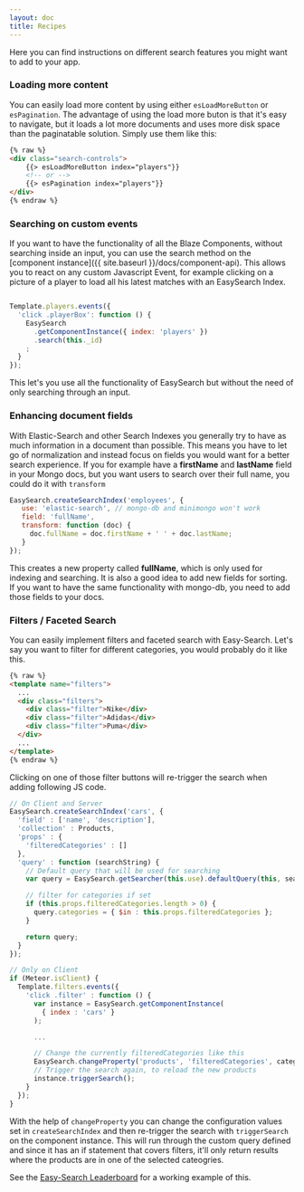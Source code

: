 ```yaml
---
layout: doc
title: Recipes
---
```


Here you can find instructions on different search features you might want to add to your app.

### Loading more content

You can easily load more content by using either ```esLoadMoreButton``` or ```esPagination```. The advantage of using the load more buton is that
it's easy to navigate, but it loads a lot more documents and uses more disk space than the paginatable solution. Simply use them like this:


```html
{% raw %}
<div class="search-controls">
    {{> esLoadMoreButton index="players"}}
    <!-- or -->
    {{> esPagination index="players"}}
</div>
{% endraw %}
```

### Searching on custom events

If you want to have the functionality of all the Blaze Components, without searching inside an input, you can use the
search method on the [component instance]({{ site.baseurl }}/docs/component-api). This allows you to react on any custom
Javascript Event, for example clicking on a picture of a player to load all his latest matches with an EasySearch Index.


```javascript

Template.players.events({
  'click .playerBox': function () {
    EasySearch
      .getComponentInstance({ index: 'players' })
      .search(this._id)
    ;
  }
});

```

This let's you use all the functionality of EasySearch but without the need of only searching through an input. 

### Enhancing document fields

With Elastic-Search and other Search Indexes you generally try to have as much information in a document than possible.
This means you have to let go of normalization and instead focus on fields you would want for a better search experience.
If you for example have a __firstName__ and __lastName__ field in your Mongo docs, but you want users to search over their
full name, you could do it with ```transform```

```javascript
EasySearch.createSearchIndex('employees', {
   use: 'elastic-search', // mongo-db and minimongo won't work
   field: 'fullName',
   transform: function (doc) {
     doc.fullName = doc.firstName + ' ' + doc.lastName;
   }
});
```

This creates a new property called __fullName__, which is only used for indexing and searching. It is also a good idea
to add new fields for sorting. If you want to have the same functionality with mongo-db, you need to add those
fields to your docs.

### Filters / Faceted Search

You can easily implement filters and faceted search with Easy-Search. Let's say you want to filter for different categories, you would probably do it like this.

```html
{% raw %}
<template name="filters">
  ...
  <div class="filters">
    <div class="filter">Nike</div>
    <div class="filter">Adidas</div>
    <div class="filter">Puma</div>
  </div>
  ...
</template>
{% endraw %}
```

Clicking on one of those filter buttons will re-trigger the search when adding following JS code.

```javascript
// On Client and Server
EasySearch.createSearchIndex('cars', {
  'field' : ['name', 'description'],
  'collection' : Products,
  'props' : {
    'filteredCategories' : []
  },
  'query' : function (searchString) {
    // Default query that will be used for searching
    var query = EasySearch.getSearcher(this.use).defaultQuery(this, searchString);

    // filter for categories if set
    if (this.props.filteredCategories.length > 0) {
      query.categories = { $in : this.props.filteredCategories };
    }

    return query;
  }
});

// Only on Client
if (Meteor.isClient) {
  Template.filters.events({
    'click .filter' : function () {
      var instance = EasySearch.getComponentInstance(
        { index : 'cars' }
      );

      ...

      // Change the currently filteredCategories like this
      EasySearch.changeProperty('products', 'filteredCategories', categories);
      // Trigger the search again, to reload the new products
      instance.triggerSearch();
    }
  });
}
```

With the help of ```changeProperty``` you can change the configuration values set in ```createSearchIndex``` and then re-trigger the search with ```triggerSearch``` on the component instance. 
This will run through the custom query defined and since it has an if statement that covers filters, it'll only return results where the products are in one of the selected cateogries.

See the [Easy-Search Leaderboard](https://github.com/matteodem/easy-search-leaderboard) for a working example of this.

